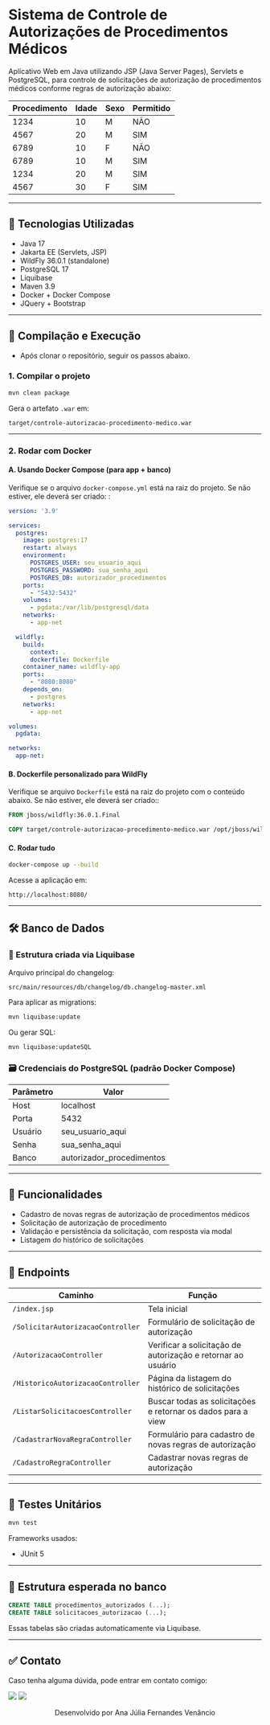 # Sistema de Controle de Autorizações de Procedimentos Médicos

Aplicativo Web em Java utilizando JSP (Java Server Pages), Servlets e PostgreSQL, para controle de solicitações de autorização de procedimentos médicos conforme regras de autorização abaixo:

| Procedimento | Idade  | Sexo |Permitido |
| ------------ | ------ |----- |----------|
| 1234         | 10     | M    | NÃO      |
| 4567         | 20     | M    | SIM      |
| 6789         | 10     | F    | NÃO      |
| 6789         | 10     | M    | SIM      |
| 1234         | 20     | M    | SIM      |
| 4567         | 30     | F    | SIM      |
---

## 🚀 Tecnologias Utilizadas

* Java 17
* Jakarta EE (Servlets, JSP)
* WildFly 36.0.1 (standalone)
* PostgreSQL 17
* Liquibase
* Maven 3.9
* Docker + Docker Compose
* JQuery + Bootstrap

---

## 🧪 Compilação e Execução

* Após clonar o repositório, seguir os passos abaixo.

### 1. Compilar o projeto

```bash
mvn clean package
```

Gera o artefato `.war` em:

```
target/controle-autorizacao-procedimento-medico.war
```

---

### 2. Rodar com Docker

#### A. Usando Docker Compose (para app + banco)

Verifique se o arquivo `docker-compose.yml` está na raiz do projeto. Se não estiver, ele deverá ser criado: :

```yaml
version: '3.9'

services:
  postgres:
    image: postgres:17
    restart: always
    environment:
      POSTGRES_USER: seu_usuario_aqui
      POSTGRES_PASSWORD: sua_senha_aqui
      POSTGRES_DB: autorizador_procedimentos
    ports:
      - "5432:5432"
    volumes:
      - pgdata:/var/lib/postgresql/data
    networks:
      - app-net

  wildfly:
    build:
      context: .
      dockerfile: Dockerfile
    container_name: wildfly-app
    ports:
      - "8080:8080"
    depends_on:
      - postgres
    networks:
      - app-net

volumes:
  pgdata:

networks:
  app-net:
```

#### B. Dockerfile personalizado para WildFly

Verifique se arquivo `Dockerfile`  está na raiz do projeto com o conteúdo abaixo. Se não estiver, ele deverá ser criado::

```Dockerfile
FROM jboss/wildfly:36.0.1.Final

COPY target/controle-autorizacao-procedimento-medico.war /opt/jboss/wildfly/standalone/deployments/ROOT.war
```

#### C. Rodar tudo

```bash
docker-compose up --build
```

Acesse a aplicação em:

```
http://localhost:8080/
```

---

## 🛠 Banco de Dados

### 🔧 Estrutura criada via Liquibase

Arquivo principal do changelog:

```
src/main/resources/db/changelog/db.changelog-master.xml
```

Para aplicar as migrations:

```bash
mvn liquibase:update
```

Ou gerar SQL:

```bash
mvn liquibase:updateSQL
```

### 🗃️ Credenciais do PostgreSQL (padrão Docker Compose)

| Parâmetro | Valor                      |
| --------- | -------------------------- |
| Host      | localhost                  |
| Porta     | 5432                       |
| Usuário   | seu_usuario_aqui           |
| Senha     | sua_senha_aqui             |
| Banco     | autorizador\_procedimentos |

---

## 🔄 Funcionalidades

* Cadastro de novas regras de autorização de procedimentos médicos
* Solicitação de autorização de procedimento
* Validação e persistência da solicitação, com resposta via modal
* Listagem do histórico de solicitações

---

## 📍 Endpoints

| Caminho                                     | Função                                                        |  
| ------------------------------------------- | ------------------------------------------------------------- |
| `/index.jsp`                             | Tela inicial                                                 |
| `/SolicitarAutorizacaoController`  | Formulário de solicitação de autorização                     |
| `/AutorizacaoController`             | Verificar a solicitação de autorização e retornar ao usuário |
| `/HistoricoAutorizacaoController`  | Página da listagem do histórico de solicitações              |
| `/ListarSolicitacoesController`    | Buscar todas as solicitações e retornar os dados para a view  |
| `/CadastrarNovaRegraController`     | Formulário para cadastro de novas regras de autorização      |
| `/CadastroRegraController`           | Cadastrar novas regras de autorização                        |

---

## 🧪 Testes Unitários

```bash
mvn test
```

Frameworks usados:

* JUnit 5

---

## 📁 Estrutura esperada no banco

```sql
CREATE TABLE procedimentos_autorizados (...);
CREATE TABLE solicitacoes_autorizacao (...);
```

Essas tabelas são criadas automaticamente via Liquibase.

---

## ✅ Contato

Caso tenha alguma dúvida, pode entrar em contato comigo:

<a href = "mailto:anajuliafv88@gmail.com"><img src="https://img.shields.io/badge/Gmail-D14836?style=for-the-badge&logo=gmail&logoColor=white"></a> 
<a href="https://www.linkedin.com/in/ajuliafernandesv/" target="_blank"><img src="https://img.shields.io/badge/-LinkedIn-%230077B5?style=for-the-badge&logo=linkedin&logoColor=white" target="_blank"></a>

<p align="center"> Desenvolvido por Ana Júlia Fernandes Venâncio </
